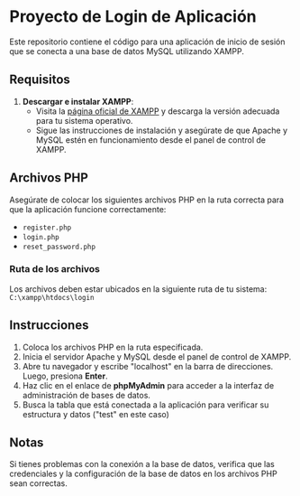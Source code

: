 # Proyecto de Login de Aplicación

Este repositorio contiene el código para una aplicación de inicio de sesión que se conecta a una base de datos MySQL utilizando XAMPP.

## Requisitos

1. **Descargar e instalar XAMPP**:
   - Visita la [página oficial de XAMPP](https://www.apachefriends.org/index.html) y descarga la versión adecuada para tu sistema operativo.
   - Sigue las instrucciones de instalación y asegúrate de que Apache y MySQL estén en funcionamiento desde el panel de control de XAMPP.
     
## Archivos PHP

Asegúrate de colocar los siguientes archivos PHP en la ruta correcta para que la aplicación funcione correctamente:

- `register.php`
- `login.php`
- `reset_password.php`

### Ruta de los archivos

Los archivos deben estar ubicados en la siguiente ruta de tu sistema: `C:\xampp\htdocs\login`


## Instrucciones

1. Coloca los archivos PHP en la ruta especificada.
2. Inicia el servidor Apache y MySQL desde el panel de control de XAMPP.
3. Abre tu navegador y escribe "localhost" en la barra de direcciones. Luego, presiona **Enter**.
4. Haz clic en el enlace de **phpMyAdmin** para acceder a la interfaz de administración de bases de datos.
5. Busca la tabla que está conectada a la aplicación para verificar su estructura y datos ("test" en este caso)

## Notas

Si tienes problemas con la conexión a la base de datos, verifica que las credenciales y la configuración de la base de datos en los archivos PHP sean correctas.
